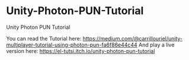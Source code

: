 # Unity-Photon-PUN-Tutorial
Unity Photon PUN Tutorial

You can read the Tutorial here:
https://medium.com/@carrillouriel/unity-multiplayer-tutorial-using-photon-pun-fa6f86e44c44
And play a live version here:
https://el-tutsi.itch.io/unity-photon-pun-tutorial
